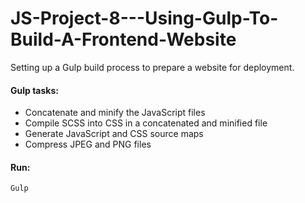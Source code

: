 # JS-Project-8---Using-Gulp-To-Build-A-Frontend-Website

Setting up a Gulp build process to prepare a website for deployment.

#### Gulp tasks:

* Concatenate and minify the JavaScript files
* Compile SCSS into CSS in a concatenated and minified file
* Generate JavaScript and CSS source maps
* Compress JPEG and PNG files

#### Run:
``
Gulp
``
